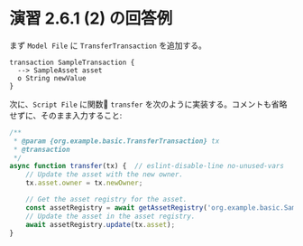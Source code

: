 # 演習 2.6.1 (2) の回答例

まず `Model File` に `TransferTransaction` を追加する。

```text
transaction SampleTransaction {
  --> SampleAsset asset
  o String newValue
}
```

次に、`Script File` に関数 `transfer` を次のように実装する。コメントも省略せずに、そのまま入力すること:

```javascript
/**
 * @param {org.example.basic.TransferTransaction} tx
 * @transaction
 */
async function transfer(tx) {  // eslint-disable-line no-unused-vars
    // Update the asset with the new owner.
    tx.asset.owner = tx.newOwner;

    // Get the asset registry for the asset.
    const assetRegistry = await getAssetRegistry('org.example.basic.SampleAsset');
    // Update the asset in the asset registry.
    await assetRegistry.update(tx.asset);
}
```

